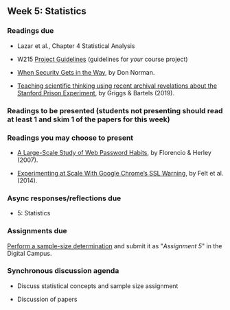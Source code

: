 ## Week 5: Statistics

### Readings due

  - Lazar et al., Chapter 4 Statistical Analysis

  - W215 [Project Guidelines](/project/)  (guidelines for *your* course project)

  - [When Security Gets in the Way](https://drive.google.com/file/d/1dVlj8cCKjBupucSTeyp6_5nJ58zkGWcU/view?usp=share_link), by Don Norman.
  
  - [Teaching scientific thinking using recent archival revelations about the Stanford Prison Experiment](https://drive.google.com/file/d/1npoAtOLo1Qnpgigs0zoae1rVeGOIzWMn/view?usp=sharing), by Griggs & Bartels (2019).
  
### Readings to be presented (students not presenting should read at least 1 and skim 1 of the papers for this week) 

  
### Readings you may choose to present

  - [A Large-Scale Study of Web Password Habits](https://cormac.herley.org/docs/www2007.pdf), by Florencio & Herley (2007).

  - [Experimenting at Scale With Google Chrome’s SSL Warning](https://static.googleusercontent.com/media/research.google.com/en//pubs/archive/41927.pdf), by Felt et al. (2014).


### Async responses/reflections due

  - 5: Statistics


### Assignments due

[Perform a sample-size determination](/assignments/sample-size.md) and submit it as "*Assignment 5*" in the Digital Campus.


### Synchronous discussion agenda

  - Discuss statistical concepts and sample size assignment

  - Discussion of papers
